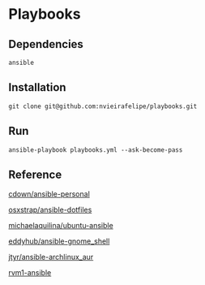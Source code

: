 # Playbooks

## Dependencies

    ansible

## Installation

    git clone git@github.com:nvieirafelipe/playbooks.git

## Run

    ansible-playbook playbooks.yml --ask-become-pass

## Reference

[cdown/ansible-personal](https://github.com/cdown/ansible-personal)

[osxstrap/ansible-dotfiles](https://github.com/osxstrap/ansible-dotfiles)

[michaelaquilina/ubuntu-ansible](https://github.com/MichaelAquilina/ubuntu-ansible/)

[eddyhub/ansible-gnome_shell](https://github.com/eddyhub/ansible-gnome_shell)

[jtyr/ansible-archlinux_aur](https://github.com/jtyr/ansible-archlinux_aur)

[rvm1-ansible](https://github.com/rvm/rvm1-ansible)
